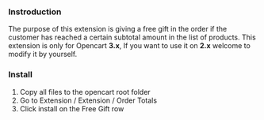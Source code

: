 ### Instroduction
The purpose of this extension is giving a free gift in the order if the customer has reached a certain subtotal amount in the list of products.
This extension is only for Opencart **3.x**, If you want to use it on **2.x** welcome to modify it by yourself.

### Install
1. Copy all files to the opencart root folder
2. Go to Extension / Extension / Order Totals
3. Click install on the Free Gift row
